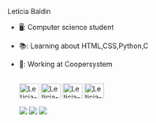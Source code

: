 Letícia Baldin
- 🖥️: Computer science student
- 📚: Learning about HTML,CSS,Python,C
- 👔: Working at Coopersystem

  <div style="disolay: inline_block"><br>
    <img align="center" alt="Leticia-python" height="30" width="40" src="https://cdn.jsdelivr.net/gh/devicons/devicon/icons/python/python-original.svg" />
    <img align="center" alt="Leticia-html" height="30" width="40" src="https://cdn.jsdelivr.net/gh/devicons/devicon/icons/html5/html5-original.svg" />
    <img align="center" alt="Leticia-css" height="30" width="40" src="https://cdn.jsdelivr.net/gh/devicons/devicon/icons/css3/css3-original-wordmark.svg" />
    <img align="center" alt="Leticia-c" height="30" width="40" src="https://cdn.jsdelivr.net/gh/devicons/devicon/icons/c/c-original.svg" />
  <br/>
    <br/>
  <div>
    <a href="https://mail.google.com/mail/u/0/#inbox   " target="_blank"><img src= "https://img.shields.io/badge/Gmail-D14836?style=for-the-badge&logo=gmail&logoColor=white" target="_blank"></a>
    <a href="https://www.linkedin.com/in/leticia-baldin-996771210/" target= "_blank"><img src= "https://img.shields.io/badge/LinkedIn-0077B5?style=for-the-badge&logo=linkedin&logoColor=white" target="_blank"></a>
    <a href="https://www.instagram.com/lleticiabaldin/  " target="_blank"><img src="https://img.shields.io/badge/Instagram-E4405F?style=for-the-badge&logo=instagram&logoColor=white" target="_blank"></a>
